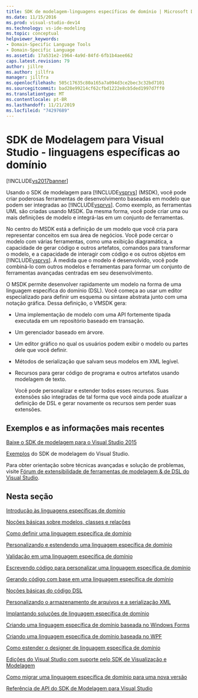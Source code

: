 ```yaml
---
title: SDK de modelagem-linguagens específicas de domínio | Microsoft Docs
ms.date: 11/15/2016
ms.prod: visual-studio-dev14
ms.technology: vs-ide-modeling
ms.topic: conceptual
helpviewer_keywords:
- Domain-Specific Language Tools
- Domain-Specific Language
ms.assetid: 17a531e2-1964-4a9d-84fd-6fb1b4aee662
caps.latest.revision: 79
author: jillre
ms.author: jillfra
manager: jillfra
ms.openlocfilehash: 505c17635c80a165a7a094d3ce2bec3c32bd7101
ms.sourcegitcommit: bad28e99214cf62cfbd1222e8cb5ded1997d7ff0
ms.translationtype: MT
ms.contentlocale: pt-BR
ms.lasthandoff: 11/21/2019
ms.locfileid: "74297689"
---
```

# <a name="modeling-sdk-for-visual-studio---domain-specific-languages"></a>SDK de Modelagem para Visual Studio - linguagens específicas ao domínio
[!INCLUDE[vs2017banner](../includes/vs2017banner.md)]

Usando o SDK de modelagem para [!INCLUDE[vsprvs](../includes/vsprvs-md.md)] (MSDK), você pode criar poderosas ferramentas de desenvolvimento baseadas em modelo que podem ser integradas ao [!INCLUDE[vsprvs](../includes/vsprvs-md.md)]. Como exemplo, as ferramentas UML são criadas usando MSDK. Da mesma forma, você pode criar uma ou mais definições de modelo e integrá-las em um conjunto de ferramentas.

 No centro do MSDK está a definição de um modelo que você cria para representar conceitos em sua área de negócios. Você pode cercar o modelo com várias ferramentas, como uma exibição diagramática, a capacidade de gerar código e outros artefatos, comandos para transformar o modelo, e a capacidade de interagir com código e os outros objetos em [!INCLUDE[vsprvs](../includes/vsprvs-md.md)]. À medida que o modelo é desenvolvido, você pode combiná-lo com outros modelos e ferramentas para formar um conjunto de ferramentas avançadas centradas em seu desenvolvimento.

 O MSDK permite desenvolver rapidamente um modelo na forma de uma linguagem específica do domínio (DSL). Você começa ao usar um editor especializado para definir um esquema ou sintaxe abstrata junto com uma notação gráfica. Dessa definição, o VMSDK gera:

- Uma implementação de modelo com uma API fortemente tipada executada em um repositório baseado em transação.

- Um gerenciador baseado em árvore.

- Um editor gráfico no qual os usuários podem exibir o modelo ou partes dele que você definir.

- Métodos de serialização que salvam seus modelos em XML legível.

- Recursos para gerar código de programa e outros artefatos usando modelagem de texto.

  Você pode personalizar e estender todos esses recursos. Suas extensões são integradas de tal forma que você ainda pode atualizar a definição de DSL e gerar novamente os recursos sem perder suas extensões.

## <a name="samples-and-the-latest-information"></a>Exemplos e as informações mais recentes
 [Baixe o SDK de modelagem para o Visual Studio 2015](https://www.microsoft.com/download/details.aspx?id=48148)

 [Exemplos](https://go.microsoft.com/fwlink/?LinkId=186128) do SDK de modelagem do Visual Studio.

 Para obter orientação sobre técnicas avançadas e solução de problemas, visite [Fórum de extensibilidade de ferramentas de modelagem & de DSL do Visual Studio](https://go.microsoft.com/fwlink/?LinkID=186074).

## <a name="in-this-section"></a>Nesta seção
 [Introdução às linguagens específicas de domínio](../modeling/getting-started-with-domain-specific-languages.md)

 [Noções básicas sobre modelos, classes e relações](../modeling/understanding-models-classes-and-relationships.md)

 [Como definir uma linguagem específica de domínio](../modeling/how-to-define-a-domain-specific-language.md)

 [Personalizando e estendendo uma linguagem específica de domínio](../modeling/customizing-and-extending-a-domain-specific-language.md)

 [Validação em uma linguagem específica de domínio](../modeling/validation-in-a-domain-specific-language.md)

 [Escrevendo código para personalizar uma linguagem específica de domínio](../modeling/writing-code-to-customise-a-domain-specific-language.md)

 [Gerando código com base em uma linguagem específica de domínio](../modeling/generating-code-from-a-domain-specific-language.md)

 [Noções básicas do código DSL](../modeling/understanding-the-dsl-code.md)

 [Personalizando o armazenamento de arquivos e a serialização XML](../modeling/customizing-file-storage-and-xml-serialization.md)

 [Implantando soluções de linguagem específica de domínio](../modeling/deploying-domain-specific-language-solutions.md)

 [Criando uma linguagem específica de domínio baseada no Windows Forms](../modeling/creating-a-windows-forms-based-domain-specific-language.md)

 [Criando uma linguagem específica de domínio baseada no WPF](../modeling/creating-a-wpf-based-domain-specific-language.md)

 [Como estender o designer de linguagem específica de domínio](../modeling/how-to-extend-the-domain-specific-language-designer.md)

 [Edições do Visual Studio com suporte pelo SDK de Visualização e Modelagem](../modeling/supported-visual-studio-editions-for-visualization-amp-modeling-sdk.md)

 [Como migrar uma linguagem específica de domínio para uma nova versão](../modeling/how-to-migrate-a-domain-specific-language-to-a-new-version.md)

 [Referência de API do SDK de Modelagem para Visual Studio](../modeling/api-reference-for-modeling-sdk-for-visual-studio.md)
